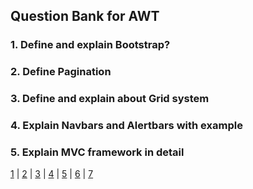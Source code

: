 ## Question Bank for AWT

### 1. Define and explain Bootstrap?

### 2. Define Pagination

### 3. Define and explain about Grid system

### 4. Explain Navbars and Alertbars with example

### 5. Explain MVC framework in detail

[1](index.md) | [2](two.md) | [3](three.md) | [4](4.md) | [5](5.md) | [6](6.md) | [7](7.md)
